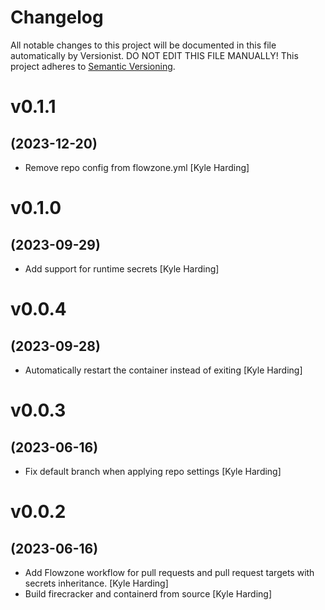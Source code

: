 # Changelog

All notable changes to this project will be documented in this file
automatically by Versionist. DO NOT EDIT THIS FILE MANUALLY!
This project adheres to [Semantic Versioning](http://semver.org/).

# v0.1.1
## (2023-12-20)

* Remove repo config from flowzone.yml [Kyle Harding]

# v0.1.0
## (2023-09-29)

* Add support for runtime secrets [Kyle Harding]

# v0.0.4
## (2023-09-28)

* Automatically restart the container instead of exiting [Kyle Harding]

# v0.0.3
## (2023-06-16)

* Fix default branch when applying repo settings [Kyle Harding]

# v0.0.2
## (2023-06-16)

* Add Flowzone workflow for pull requests and pull request targets with secrets inheritance. [Kyle Harding]
* Build firecracker and containerd from source [Kyle Harding]
